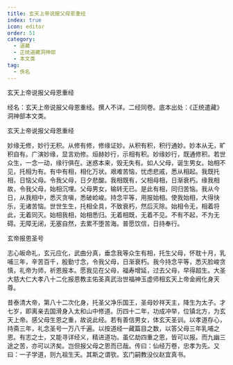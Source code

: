```yaml
---
title: 玄天上帝说报父母恩重经
index: true
icon: editor
order: 51
category:
  - 道藏
  - 正统道藏洞神部
  - 本文类
tag:
  - 佚名
---
```


玄天上帝说报父母恩重经  

经名：玄天上帝说报父母恩重经。撰人不详。二经同卷。底本出处：《正统遣藏》洞神部本文类。  

玄天上帝说报父母恩重经  

妙缘无修，妙行无积。从修有修，修缘证妙。从积有积，积行通妙。妙本从无，旷积自有。广演妙缘，显言劝修。烜赫妙行，示相有积。妙缘妙行，既通修积。若世众生，一念一动，缘行俱在。迷惑本来，毁无失有。如人父母，诞生男女。始相不见，托相为有。有中有相，相化万状。艰难苦恼，忧虑悲戚，悉从相起。我既托相，日恼父母。令我父母，日夕悲酸。我相既有，父相母相，日渐衰朽。缘我相故，令我父母，始相沉埋。父母男女，输转无已。是此有相，同归苦恼。我从今日，从我相中，悉灭贪嗔，悉破崄峻。持念平等，用报始相。使我始相，大得快乐，无诸苦恼。世世生生，托相全具，不致衰朽，然后灭除。始相令无，相着将此，无着同灭。始相我相，始相悉归。无着相既，无着不见。不有不起，不为无碍。无障无闭，无塞自然，去累不堕苦海。普愿饮信，日持奉行。  

玄帝报恩圣号  

志心皈命礼，玄元应化，武曲分真，垂念我等众生有相，托生父母，怀耽十月，乳哺三年，辛苦百千，殷勤寸念，令我父母，日渐衰朽。我今持念平等，悉灭脸峻贪慎，礼帝为师，祈恩报本。愿我见在父母，福寿增延，过去父母，早得超生。大圣大慈大仁大孝八十二化报恩教主佑圣真武治世福神玉虚师相玄天上帝金阙化身天尊。  

昔泰清大帝，第八十二次化身，托圣父净乐国王，圣母妙祥天主，降生为太子。才七岁，即离亲去国滑身入太和山中修道。历四十二年，功成冲举，位镇北方，为玄天上帝。感父母生恩之重，故说此经。若有善信男女，体玄天圣训。以孝道存心，持斋三年，礼念圣号一万八千遍。以按道经一藏篇目之数，以答父母三年乳哺之恩。有志之士，又能寻详经义，精进道功。虽亿劫四重之恩，皆可以报。而九幽三途之苦，亦可以济矣。岂但报父母之恩而已哉。传曰：仙经万卷，忠孝为先。又曰：一子学道，则九祖生天。其斯之谓欤。玄门嗣教没仪赵宜真书。  
